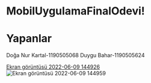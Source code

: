 # MobilUygulamaFinalOdevi!

# Yapanlar 
Doğa Nur Kartal-1190505068
Duygu Bahar-1190505624



[Ekran görüntüsü 2022-06-09 144926](https://user-images.githubusercontent.com/98963339/172901774-24c37609-7bce-4f12-9ede-e302b835bdfc.png)
![Ekran görüntüsü 2022-06-09 144959](https://user-images.githubusercontent.com/98963339/172901778-caa0dc11-81ed-4a57-8cb5-6eef20a7262b.png)

